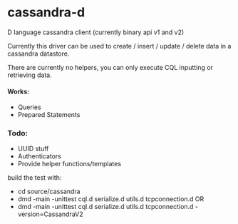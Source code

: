cassandra-d
===========

D language cassandra client (currently binary api v1 and v2)

Currently this driver can be used to create / insert / update / delete data in a cassandra datastore.

There are currently no helpers, you can only execute CQL inputting or retrieving data.

#### Works:
- Queries
- Prepared Statements

### Todo:
- UUID stuff
- Authenticators
- Provide helper functions/templates

build the test with:
- cd source/cassandra
- dmd -main -unittest cql.d serialize.d utils.d tcpconnection.d
OR
- dmd -main -unittest cql.d serialize.d utils.d tcpconnection.d -version=CassandraV2
